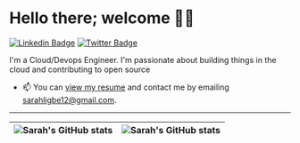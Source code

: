 # Hello there; welcome 👋🏾

[![Linkedin Badge](https://img.shields.io/badge/-SarahAligbe-blue?style=for-the-badge&logo=Linkedin&logoColor=white&link=https://www.linkedin.com/in/sarah-aligbe-880029161)](https://www.linkedin.com/in/sarah-aligbe-880029161) [![Twitter Badge](https://img.shields.io/badge/-@Ofureeeeeeeeeee-1ca0f1?style=for-the-badge&logo=twitter&logoColor=white&link=https://twitter.com/Ofureeeeeeeeeee)](https://twitter.com/Ofureeeeeeeeeee)

I'm a Cloud/Devops Engineer. I'm passionate about building things in the cloud and contributing to open source
- 📫 You can [view my resume](https://docs.google.com/document/d/1t-q92fD6q777gxBnCXypcL9oZT2o_rsB_dH3IAAt8FI/edit?usp=sharing) and contact me by emailing sarahligbe12@gmail.com.

---

| <img align="center" src="https://github-readme-stats.vercel.app/api?username=Sarahligbe&show_icons=true&include_all_commits=true&hide_border=true" alt="Sarah's GitHub stats" /> | <img align="center" src="https://github-readme-stats.vercel.app/api/top-langs/?username=Sarahligbe&langs_count=8&layout=compact&hide_border=true" alt="Sarah's GitHub stats" /> |
| ------------- | ------------- |
